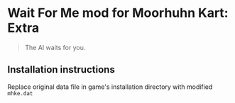 # Wait For Me mod for Moorhuhn Kart: Extra

> The AI waits for you.

## Installation instructions

Replace original data file in game's installation directory with modified `mhke.dat`
